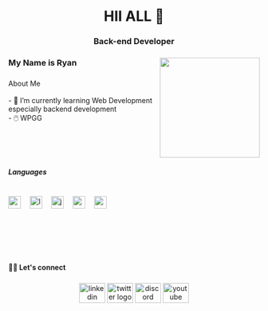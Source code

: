 <h1 align="center">HII ALL 👋</h1>

###

<h3 align="center">Back-end Developer</h3>

###

<img align="right" height="200" src="https://camo.githubusercontent.com/c3a2b42529fa30045419cc4f23b6f0f7055ef6d4421eb68390436b197ccfcdb2/68747470733a2f2f692e70696e696d672e636f6d2f6f726967696e616c732f61332f62302f32622f61336230326238316464663837396630616337316366316638346463633630312e676966"  />

###

<h3 align="left">My Name is Ryan</h3>

###

<p align="left">About Me<br><br>- 🌱 I’m currently learning Web Development especially backend development<br>- 🖱️ WPGG</p>

###

<br clear="both">

<h5 align="left">Languages</h5>

###

<br clear="both">

<div align="left">
  <img src="https://cdn.jsdelivr.net/gh/devicons/devicon/icons/go/go-original.svg" height="25" alt="go logo"  />
  <img width="10" />
  <img src="https://cdn.simpleicons.org/laravel/FF2D20" height="25" alt="laravel logo"  />
  <img width="10" />
  <img src="https://cdn.jsdelivr.net/gh/devicons/devicon/icons/javascript/javascript-original.svg" height="25" alt="javascript logo"  />
  <img width="10" />
  <img src="https://cdn.jsdelivr.net/gh/devicons/devicon/icons/react/react-original.svg" height="25" alt="react logo"  />
  <img width="10" />
  <img src="https://cdn.jsdelivr.net/gh/devicons/devicon/icons/nextjs/nextjs-original.svg" height="25" alt="nextjs logo"  />
</div>

###

<br clear="both">

<h2 align="left"></h2>

###

<br clear="both">

<h4 align="left">🤝🏻 Let's connect</h4>

###

<div align="center">
  <img src="https://raw.githubusercontent.com/maurodesouza/profile-readme-generator/master/src/assets/icons/social/linkedin/default.svg" width="52" height="40" alt="linkedin logo"  />
  <img src="https://raw.githubusercontent.com/maurodesouza/profile-readme-generator/master/src/assets/icons/social/twitter/default.svg" width="52" height="40" alt="twitter logo"  />
  <img src="https://raw.githubusercontent.com/maurodesouza/profile-readme-generator/master/src/assets/icons/social/discord/default.svg" width="52" height="40" alt="discord logo"  />
  <img src="https://raw.githubusercontent.com/maurodesouza/profile-readme-generator/master/src/assets/icons/social/youtube/default.svg" width="52" height="40" alt="youtube logo"  />
</div>

###
